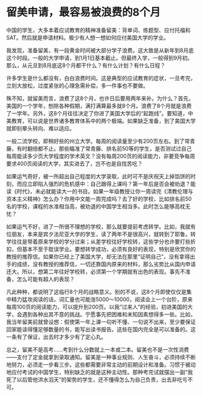 # 留美申请，最容易被浪费的8个月

中国的学生，大多本着应试教育的精神准备留美：背单词、练题型、应付托福和SAT。然后就是申请材料。极少有人想一想如何应付美国大学的学业。 

我发现，准备留美，有一段黄金时间被大部分学子浪费。这大致是从新年到8月底这个时段。一般的大学申请，到1月1日基本截止。但最终入学，一般得到9月初。那么，从元旦到8月底这8个月都干什么？有什么计划？有什么日程？ 

许多学生是什么都没有，白白浪费时间。这是典型的应试教育的症状，一旦考完，立刻大放松，过度紧张的心理急需补偿，多一件事也不要做。 

殊不知，就留美而言，浪费了这8个月，也许日后要用两年来补。为什么？首先，美国的一个学年，刨除各种假期，满打满算最多就8个月。浪费了8个月就是浪费了一学年。另外，这8个月往往决定了你进了美国大学后的“起跑线”。要知道，中美教育，可以说是世界诸多教育体系中的两个极端。如果缺乏准备，到了美国大学就即刻晕头转向、难以适应。 

一般二流学校，即稍好些的州立大学。每周的阅读量至少有200页左右。到了常青藤，有时翻倍都不止。那些瞄准了常青藤、排名前50等的学生，是否测试过自己每周能读多少页大学程度的学术英文？没有每周200页的阅读能力，非要竞争每周要求400页阅读的大学，其实进去了，岂不也是自找苦吃？ 

如果运气奇好，被一所超出自己程度的大学录取，此时可不是庆祝天上掉馅饼的时刻，而应立即陷入强烈的危机感中：自己跟得上课吗？第一年后是否会被劝退？能读《时代》，未必就能读大一的书目。如果一年级教授让你一周读完《清教伦理与资本主义精神》怎么办？你用中文能一周完成吗？去了好的学校，比如排名前50名的学校，课程的水准相当高，被劝退的中国学生相当多。此时怎么能够高枕无忧？ 

如果运气不好，进了一所很不理想的学校，那么就要提前考虑转学。比如，我就有位朋友，本来是宾夕法尼亚大学的学生，读了两年不是很高兴，就转到了耶鲁。转学往往是带着原来学校的学分过来；从差学校往好学校转，这些学分也许要打些折扣，但基本不至于耽误学业。要想转学成功，必须有良好的表现，特别是欣赏你的教授的推荐信。如果你已经上了美国大学，却无法在那里“证明自己”，没有拿得出手的成绩，没有教授的推荐信，一切还靠国内原来的材料，那么劣势比从国内申请还大。所以，想第二年往好学校转，必须第一个学期就有出色的表现。事先不准备，怎么可能有超人的表现？ 

凡此种种，都说明了这临行8个月的战略意义。别的不说，这8个月即使仅仅是集中精力猛攻阅读的话，词汇量也可能涨5000～10000，阅读会上一个台阶，原来每周100页的阅读能力，可以提升到200页。以我“过来人”的经验，初进美国的大学，会遇到各种出其不意的挑战。宁愿事先把困难和未知因素想得多一些。比如，我当年留美前就曾设想：假使第一年上课一句听不懂、一句说不出来，至少要保证回家能读得懂足够数量的书，能写出读书报告。这些在国内完全是可以准备的。这一条有了保证，出去时才多少有了定心丸。 

总之，留美不是高考……考到什么分数就上一本或二本。留美也不是一次性消费——支付了定金就拿到录取通知。留美是一种事业规则、人生奋斗，必须持续不断地努力，必须走一步看三步。这些都需要非常主动的前期设计和准备。习惯于被动地应付考试的中国学生，特别缺乏的就是这种主动性。那种考完试就摆出一副“我死了以后管他洪水滔天”的架势的学生，还不懂得怎么为自己负责，出去非吃亏不可。
